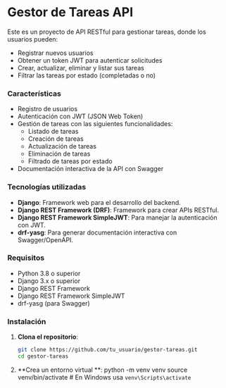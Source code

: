 # Gestor de Tareas API

Este es un proyecto de API RESTful para gestionar tareas, donde los usuarios pueden:
- Registrar nuevos usuarios
- Obtener un token JWT para autenticar solicitudes
- Crear, actualizar, eliminar y listar sus tareas
- Filtrar las tareas por estado (completadas o no)

### Características

- Registro de usuarios
- Autenticación con JWT (JSON Web Token)
- Gestión de tareas con las siguientes funcionalidades:
  - Listado de tareas
  - Creación de tareas
  - Actualización de tareas
  - Eliminación de tareas
  - Filtrado de tareas por estado
- Documentación interactiva de la API con Swagger

### Tecnologías utilizadas

- **Django**: Framework web para el desarrollo del backend.
- **Django REST Framework (DRF)**: Framework para crear APIs RESTful.
- **Django REST Framework SimpleJWT**: Para manejar la autenticación con JWT.
- **drf-yasg**: Para generar documentación interactiva con Swagger/OpenAPI.

### Requisitos

- Python 3.8 o superior
- Django 3.x o superior
- Django REST Framework
- Django REST Framework SimpleJWT
- drf-yasg (para Swagger)

### Instalación

1. **Clona el repositorio**:

   ```bash
   git clone https://github.com/tu_usuario/gestor-tareas.git
   cd gestor-tareas

1. **Crea un entorno virtual **:
python -m venv venv
source venv/bin/activate  # En Windows usa `venv\Scripts\activate`

